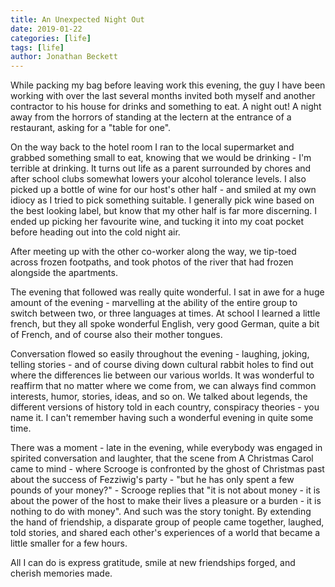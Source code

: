 ```yaml
---
title: An Unexpected Night Out
date: 2019-01-22
categories: [life]
tags: [life]
author: Jonathan Beckett
---
```


While packing my bag before leaving work this evening, the guy I have been working with over the last several months invited both myself and another contractor to his house for drinks and something to eat. A night out! A night away from the horrors of standing at the lectern at the entrance of a restaurant, asking for a "table for one".

On the way back to the hotel room I ran to the local supermarket and grabbed something small to eat, knowing that we would be drinking - I'm terrible at drinking. It turns out life as a parent surrounded by chores and after school clubs somewhat lowers your alcohol tolerance levels. I also picked up a bottle of wine for our host's other half - and smiled at my own idiocy as I tried to pick something suitable. I generally pick wine based on the best looking label, but know that my other half is far more discerning. I ended up picking her favourite wine, and tucking it into my coat pocket before heading out into the cold night air.

After meeting up with the other co-worker along the way, we tip-toed across frozen footpaths, and took photos of the river that had frozen alongside the apartments.

The evening that followed was really quite wonderful. I sat in awe for a huge amount of the evening - marvelling at the ability of the entire group to switch between two, or three languages at times. At school I learned a little french, but they all spoke wonderful English, very good German, quite a bit of French, and of course also their mother tongues.

Conversation flowed so easily throughout the evening - laughing, joking, telling stories - and of course diving down cultural rabbit holes to find out where the differences lie between our various worlds. It was wonderful to reaffirm that no matter where we come from, we can always find common interests, humor, stories, ideas, and so on. We talked about legends, the different versions of history told in each country, conspiracy theories - you name it. I can't remember having such a wonderful evening in quite some time.

There was a moment - late in the evening, while everybody was engaged in spirited conversation and laughter, that the scene from A Christmas Carol came to mind - where Scrooge is confronted by the ghost of Christmas past about the success of Fezziwig's party - "but he has only spent a few pounds of your money?" - Scrooge replies that "it is not about money - it is about the power of the host to make their lives a pleasure or a burden - it is nothing to do with money". And such was the story tonight. By extending the hand of friendship, a disparate group of people came together, laughed, told stories, and shared each other's experiences of a world that became a little smaller for a few hours.

All I can do is express gratitude, smile at new friendships forged, and cherish memories made.